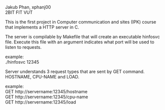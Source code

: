 <!-- AUTHOR -->
Jakub Phan, xphanj00<br />
2BIT FIT VUT

<!-- ABOUT THE PROJECT -->
This is the first project in Computer communication and sites (IPK) course that implements a HTTP server in C. 

<!-- USAGE -->
The server is compilable by Makefile that will create an executable hinfosvc file. Execute this file with an argument indicates what port will be used to listen to requests.

example:<br />
./hinfosvc 12345

Server understands 3 request types that are sent by GET command. HOSTNAME, CPU-NAME and LOAD.

example:<br />
GET http://servername:12345/hostname<br />
GET http://servername:12345/cpu-name<br />
GET http://servername:12345/load
